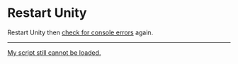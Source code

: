 # Restart Unity

Restart Unity then [check for console errors](Console%20Errors.md) again.

---  
[My script still cannot be loaded.](Project%20Reimport.md)

